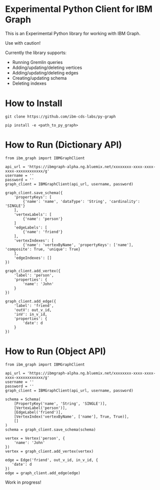 # Experimental Python Client for IBM Graph

This is an Experimental Python library for working with IBM Graph.

Use with caution!

Currently the library supports:
 
 - Running Gremlin queries
 - Adding/updating/deleting vertices
 - Adding/updating/deleting edges
 - Creating/updating schema
 - Deleting indexes

# How to Install

```
git clone https://github.com/ibm-cds-labs/py-graph

pip install -e <path_to_py_graph>
```

# How to Run (Dictionary API)

```
from ibm_graph import IBMGraphClient

api_url = 'https://ibmgraph-alpha.ng.bluemix.net/xxxxxxxx-xxxx-xxxx-xxxx-xxxxxxxxxxxx/g'
username = ''
password = ''
graph_client = IBMGraphClient(api_url, username, password)

graph_client.save_schema({
    'propertyKeys': [
        {'name': 'name', 'dataType': 'String', 'cardinality': 'SINGLE'}
    ],
    'vertexLabels': [
        {'name': 'person'}
    ]
    'edgeLabels': [
        {'name': 'friend'}
    ],
    'vertexIndexes': [
        {'name': 'vertexByName', 'propertyKeys': ['name'], 'composite': True, 'unique': True}
    ],
    'edgeIndexes': []
})

graph_client.add_vertex({
    'label': 'person',
    'properties': {
        'name': 'John'
    }
})

graph_client.add_edge({
    'label': 'friend',
    'outV': out_v_id,
    'inV': in_v_id,
    'properties': {
        'date': d
    }
})
```

# How to Run (Object API)

```
from ibm_graph import IBMGraphClient

api_url = 'https://ibmgraph-alpha.ng.bluemix.net/xxxxxxxx-xxxx-xxxx-xxxx-xxxxxxxxxxxx/g'
username = ''
password = ''
graph_client = IBMGraphClient(api_url, username, password)

schema = Schema(
    [PropertyKey('name', 'String', 'SINGLE')],
    [VertexLabel('person')],
    [EdgeLabel('friend')],
    [VertexIndex('vertexByName', ['name'], True, True)],
    []
)
schema = graph_client.save_schema(schema)

vertex = Vertex('person', {
    'name': 'John'
})
vertex = graph_client.add_vertex(vertex)

edge = Edge('friend', out_v_id, in_v_id, {
   'date': d
})
edge = graph_client.add_edge(edge)
```

Work in progress!
